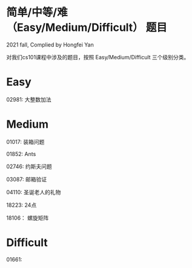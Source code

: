 # 简单/中等/难（Easy/Medium/Difficult） 题目

2021 fall, Complied by Hongfei Yan

对我们cs101课程中涉及的题目，按照 Easy/Medium/Difficult 三个级别分类。

# Easy

02981: 大整数加法



# Medium

01017: 装箱问题

01852: Ants

02746: 约斯夫问题

03087: 邮箱验证

04110: 圣诞老人的礼物

18223: 24点

18106： 螺旋矩阵



# Difficult

01661: 